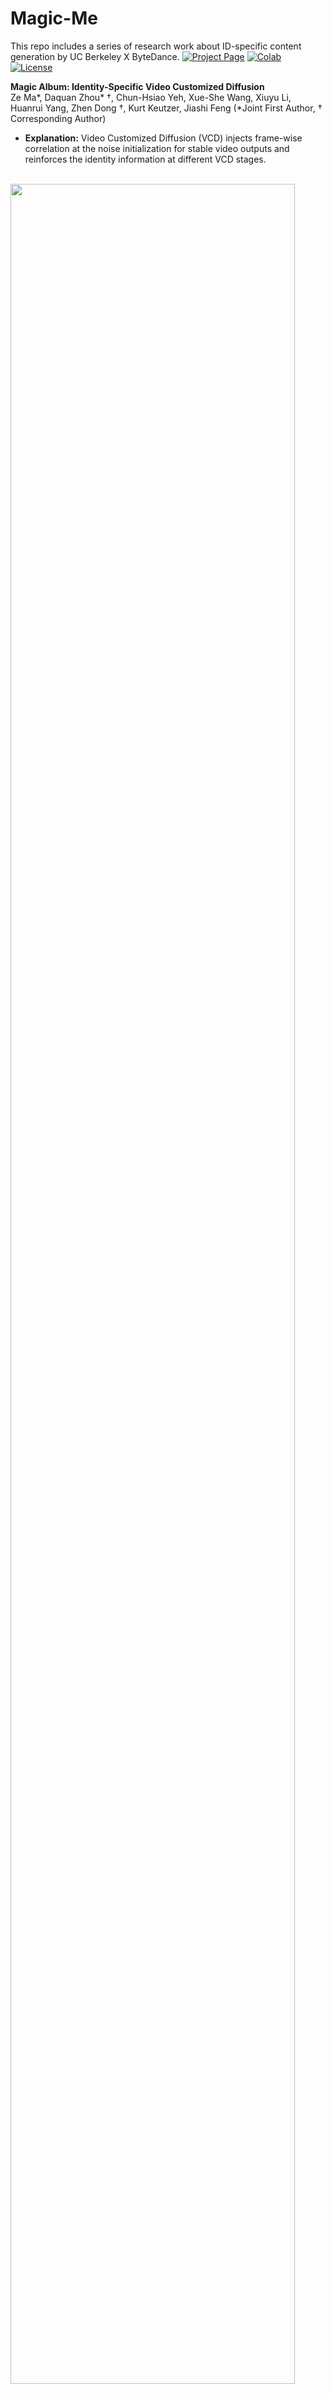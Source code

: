 # Magic-Me

This repo includes a series of research work about ID-specific content generation by UC Berkeley X ByteDance.
[![Project Page](https://img.shields.io/badge/Project-Website-green)]()
[![Colab](https://colab.research.google.com/assets/colab-badge.svg)]()
[![License](https://img.shields.io/badge/License-Apache_2.0-blue.svg)](https://opensource.org/licenses/Apache-2.0)


**Magic Album: Identity-Specific Video Customized Diffusion**
</br>
Ze Ma*, Daquan Zhou* &dagger;, Chun-Hsiao Yeh, Xue-She Wang, Xiuyu Li, Huanrui Yang, Zhen Dong &dagger;, Kurt Keutzer, Jiashi Feng 
(*Joint First Author, &dagger; Corresponding Author)


- **Explanation:** Video Customized Diffusion (VCD) injects frame-wise correlation at the noise initialization for stable video outputs and reinforces the identity information at different VCD stages.

&nbsp;&nbsp;&nbsp;&nbsp;&nbsp;&nbsp;&nbsp;&nbsp;&nbsp;&nbsp;<img src="__assets__/figs/framwork-comfyui-v1.png" style="width:95%">

Altman as a superman | caption2 | Altman as a superman |caption2
:-: | :-: | :-: | :-:
<video src='__assets__/videos/altman-superman.mp4' width=180/> | <video src='__assets__/videos/ironman-desert.mp4' width=180/> | <video src='__assets__/videos/ironman-desert.mp4' width=180/> | <video src='__assets__/videos/altman-walking.mp4' width=180/>


<div style="display: flex; justify-content: space-between;">
  <video controls="true" autoplay="true" loop="true" style="width: 24%;"><source src="__assets__/videos/altman-superman.mp4" type="video/mp4"></video>
  <video controls="true" autoplay="true" loop="true" style="width: 24%;"><source src="__assets__/videos/ironman-desert.mp4" type="video/mp4"></video>
  <video controls="true" autoplay="true" loop="true" style="width: 24%;"><source src="__assets__/videos/taylor-light.mp4" type="video/mp4"></video>
  <video controls="true" autoplay="true" loop="true" style="width: 24%;"><source src="__assets__/videos/altman-walking.mp4" type="video/mp4"></video>
</div>


## Next
More works will be released soon. Stay tuned.
1. Magic Album
    - [ ] Support SD-XL
    - [ ] Integrate pose/depth/stretch control
    - [x] Integrate multi-prompt / Prompt Travel
    - [x] Release arxiv and codes
    - [x] Release demo

2. Magic Editting
    - [ ] Release arxiv and codes
    - [x] Release demo

3. Magic Album Zero
    - [ ] Release arxiv and codes
    - [ ] Release demo

4. Magic Album People
    - [ ] Release arxiv and codes
    - [ ] Release demo


## Install 
```
git lfs install
git clone https://github.com/Zhen-Dong/Magic-Me.git
cd Magic-Me
conda env create -f environment.yaml 
source download_checkpoint.sh
```

## Train extended ID tokens
- Quick training.
    ```
    conda activate magic
    source train.sh
    ```
- Customized training of a specific identity
    1. Select 5-10 images of a specific identity into a new diretory under ```dataset```.
    2. Make a new ```.yaml``` out of ```configs/ceo.yaml```.
    3. Run the training codes in conda env **magic**.
    ```python train.py --config configs/your_config.yaml```

## Inference
- Magic Album: Click the link of colab and follow the instructions [![Colab](https://colab.research.google.com/assets/colab-badge.svg)]().

<!-- ## BibTeX
```
@article{
}
``` -->

## Disclaimer
This project is released for academic use. We disclaim responsibility for user-generated content. Users are solely liable for their actions. The project contributors are not legally affiliated with, nor accountable for, users' behaviors. Use the generative model responsibly, adhering to ethical and legal standards. 

## Acknowledgements
Codebase built upon [Tune-a-Video](https://github.com/showlab/Tune-A-Video) and [AnimateDiff](https://github.com/guoyww/AnimateDiff)